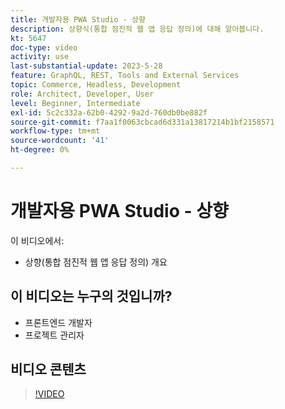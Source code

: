 ```yaml
---
title: 개발자용 PWA Studio - 상향
description: 상향식(통합 점진적 웹 앱 응답 정의)에 대해 알아봅니다.
kt: 5647
doc-type: video
activity: use
last-substantial-update: 2023-5-28
feature: GraphQL, REST, Tools and External Services
topic: Commerce, Headless, Development
role: Architect, Developer, User
level: Beginner, Intermediate
exl-id: 5c2c332a-62b0-4292-9a2d-760db0be882f
source-git-commit: f7aa1f0063cbcad6d331a13817214b1bf2158571
workflow-type: tm+mt
source-wordcount: '41'
ht-degree: 0%

---
```


# 개발자용 PWA Studio - 상향

이 비디오에서:

- 상향(통합 점진적 웹 앱 응답 정의) 개요

## 이 비디오는 누구의 것입니까?

- 프론트엔드 개발자
- 프로젝트 관리자

## 비디오 콘텐츠

>[!VIDEO](https://video.tv.adobe.com/v/35718?quality=12&learn=on)
